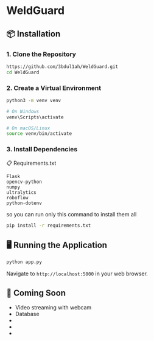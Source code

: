 # WeldGuard

## 📦 Installation

### 1. Clone the Repository
```bash
https://github.com/3bdul1ah/WeldGuard.git
cd WeldGuard
```

### 2. Create a Virtual Environment
```bash
python3 -m venv venv

# On Windows
venv\Scripts\activate

# On macOS/Linux
source venv/bin/activate
```

### 3. Install Dependencies
📋 Requirements.txt
```
Flask
opencv-python
numpy
ultralytics
roboflow
python-dotenv
```
so you can run only this command to install them all
```bash
pip install -r requirements.txt
```

## 🖥 Running the Application
```bash
python app.py
```

Navigate to `http://localhost:5000` in your web browser.

## 🔨 Coming Soon
- Video streaming with webcam
- Database
-
-
-

